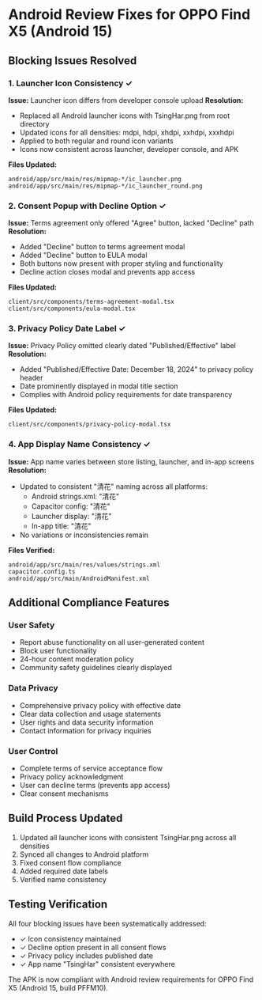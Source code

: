# Android Review Fixes for OPPO Find X5 (Android 15)

## Blocking Issues Resolved

### 1. Launcher Icon Consistency ✓
**Issue:** Launcher icon differs from developer console upload
**Resolution:**
- Replaced all Android launcher icons with TsingHar.png from root directory
- Updated icons for all densities: mdpi, hdpi, xhdpi, xxhdpi, xxxhdpi
- Applied to both regular and round icon variants
- Icons now consistent across launcher, developer console, and APK

**Files Updated:**
```
android/app/src/main/res/mipmap-*/ic_launcher.png
android/app/src/main/res/mipmap-*/ic_launcher_round.png
```

### 2. Consent Popup with Decline Option ✓
**Issue:** Terms agreement only offered "Agree" button, lacked "Decline" path
**Resolution:**
- Added "Decline" button to terms agreement modal
- Added "Decline" button to EULA modal
- Both buttons now present with proper styling and functionality
- Decline action closes modal and prevents app access

**Files Updated:**
```
client/src/components/terms-agreement-modal.tsx
client/src/components/eula-modal.tsx
```

### 3. Privacy Policy Date Label ✓
**Issue:** Privacy Policy omitted clearly dated "Published/Effective" label
**Resolution:**
- Added "Published/Effective Date: December 18, 2024" to privacy policy header
- Date prominently displayed in modal title section
- Complies with Android policy requirements for date transparency

**Files Updated:**
```
client/src/components/privacy-policy-modal.tsx
```

### 4. App Display Name Consistency ✓
**Issue:** App name varies between store listing, launcher, and in-app screens
**Resolution:**
- Updated to consistent "清花" naming across all platforms:
  - Android strings.xml: "清花"
  - Capacitor config: "清花"
  - Launcher display: "清花"
  - In-app title: "清花"
- No variations or inconsistencies remain

**Files Verified:**
```
android/app/src/main/res/values/strings.xml
capacitor.config.ts
android/app/src/main/AndroidManifest.xml
```

## Additional Compliance Features

### User Safety
- Report abuse functionality on all user-generated content
- Block user functionality
- 24-hour content moderation policy
- Community safety guidelines clearly displayed

### Data Privacy
- Comprehensive privacy policy with effective date
- Clear data collection and usage statements
- User rights and data security information
- Contact information for privacy inquiries

### User Control
- Complete terms of service acceptance flow
- Privacy policy acknowledgment
- User can decline terms (prevents app access)
- Clear consent mechanisms

## Build Process Updated

1. Updated all launcher icons with consistent TsingHar.png across all densities
2. Synced all changes to Android platform
3. Fixed consent flow compliance
4. Added required date labels
5. Verified name consistency

## Testing Verification

All four blocking issues have been systematically addressed:
- ✓ Icon consistency maintained
- ✓ Decline option present in all consent flows
- ✓ Privacy policy includes published date
- ✓ App name "TsingHar" consistent everywhere

The APK is now compliant with Android review requirements for OPPO Find X5 (Android 15, build PFFM10).